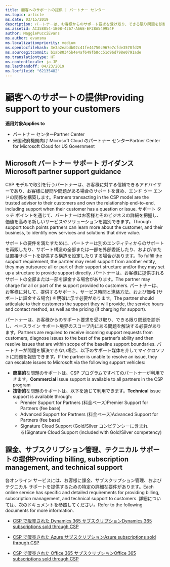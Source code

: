 ```yaml
---
title: 顧客へのサポートの提供 | パートナー センター
ms.topic: article
ms.date: 03/15/2019
description: パートナーは、お客様からのサポート要求を受け取り、できる限り問題を診断し、ベースライン サポート境界のスコープ内にある問題を解決する必要があります。
ms.assetid: AC358854-1B0B-4267-A66E-EF28A549954F
author: MaggiePucciEvans
ms.author: evansma
ms.localizationpriority: medium
ms.openlocfilehash: 3e3a2eabdb02c41fe44750c967e7cfde3578fd29
ms.sourcegitcommit: b1ab80345b4e4af649fb8cc51d96d798e0791ade
ms.translationtype: HT
ms.contentlocale: ja-JP
ms.lasthandoff: 04/23/2019
ms.locfileid: "62135482"
---
```

# <a name="providing-support-to-your-customers"></a><span data-ttu-id="f2cb5-103">顧客へのサポートの提供</span><span class="sxs-lookup"><span data-stu-id="f2cb5-103">Providing support to your customers</span></span>

<span data-ttu-id="f2cb5-104">**適用対象**</span><span class="sxs-lookup"><span data-stu-id="f2cb5-104">**Applies to**</span></span>

-  <span data-ttu-id="f2cb5-105">パートナー センター</span><span class="sxs-lookup"><span data-stu-id="f2cb5-105">Partner Center</span></span>
-  <span data-ttu-id="f2cb5-106">米国政府機関向け Microsoft Cloud のパートナー センター</span><span class="sxs-lookup"><span data-stu-id="f2cb5-106">Partner Center for Microsoft Cloud for US Government</span></span>


## <a name="microsoft-partner-support-guidance"></a><span data-ttu-id="f2cb5-107">Microsoft パートナー サポート ガイダンス</span><span class="sxs-lookup"><span data-stu-id="f2cb5-107">Microsoft partner support guidance</span></span>

<span data-ttu-id="f2cb5-108">CSP モデルで取引を行うパートナーは、お客様に対する信頼できるアドバイザーであり、お客様に疑問や問題がある場合のサポートを含め、エンド ツー エンドの関係を構築します。</span><span class="sxs-lookup"><span data-stu-id="f2cb5-108">Partners transacting in the CSP model are the trusted advisor to their customers and own the relationship end-to-end, including support when their customer has a question or issue.</span></span> <span data-ttu-id="f2cb5-109">サポート タッチ ポイントを通じて、パートナーはお客様とそのビジネスの詳細を把握し、価値を高める新しいサービスやソリューションを識別できます。</span><span class="sxs-lookup"><span data-stu-id="f2cb5-109">Through support touch points partners can learn more about the customer, and their business, to identify new services and solutions that drive value.</span></span>

<span data-ttu-id="f2cb5-110">サポートの要件を満たすために、パートナーは別のエンティティからのサポートを再販したり、サポート構造の全部または一部を外部委託したり、および/または直接サポートを提供する構造を設定したりする場合があります。</span><span class="sxs-lookup"><span data-stu-id="f2cb5-110">To fulfill the support requirement, the partner may resell support from another entity, they may outsource all or part of their support structure and/or they may set up a structure to provide support directly.</span></span>  <span data-ttu-id="f2cb5-111">パートナーは、お客様に提供されるサポートの全部または一部を課金する場合があります。</span><span class="sxs-lookup"><span data-stu-id="f2cb5-111">The partner may charge for all or part of the support provided to customers.</span></span> <span data-ttu-id="f2cb5-112">パートナーは、お客様に対して、提供するサポート、サービス時間と連絡方法、および価格 (サポートに課金する場合) を明確に示す必要があります。</span><span class="sxs-lookup"><span data-stu-id="f2cb5-112">The partner should articulate to their customers the support they will provide, the service hours and contact method, as well as the pricing (if charging for support).</span></span> 

<span data-ttu-id="f2cb5-113">パートナーは、お客様からのサポート要求を受け取り、できる限り問題を診断し、ベースライン サポート境界のスコープ内にある問題を解決する必要があります。</span><span class="sxs-lookup"><span data-stu-id="f2cb5-113">Partners are required to receive incoming support requests from customers, diagnose issues to the best of the partner’s ability and then resolve issues that are within scope of the baseline support boundaries.</span></span> <span data-ttu-id="f2cb5-114">パートナーが問題を解決できない場合、以下のサポート媒体を介してマイクロソフトに問題を報告できます。</span><span class="sxs-lookup"><span data-stu-id="f2cb5-114">If the partner is unable to resolve an issue, they can escalate issues to Microsoft via the following support vehicles:</span></span>

- <span data-ttu-id="f2cb5-115">**商業的**な問題のサポートは、CSP プログラムですべてのパートナーが利用できます。</span><span class="sxs-lookup"><span data-stu-id="f2cb5-115">**Commercial** issue support is available to all partners in the CSP program</span></span>
-   <span data-ttu-id="f2cb5-116">**技術的**な問題のサポートは、以下を通じて利用できます。</span><span class="sxs-lookup"><span data-stu-id="f2cb5-116">**Technical** issue support is available through:</span></span>
    -   <span data-ttu-id="f2cb5-117">Premier Support for Partners (料金ベース)</span><span class="sxs-lookup"><span data-stu-id="f2cb5-117">Premier Support for Partners (fee base)</span></span>
    -   <span data-ttu-id="f2cb5-118">Advanced Support for Partners (料金ベース)</span><span class="sxs-lookup"><span data-stu-id="f2cb5-118">Advanced Support for Partners (fee base)</span></span>
    -   <span data-ttu-id="f2cb5-119">Signature Cloud Support (Gold/Silver コンピテンシーに含まれる)</span><span class="sxs-lookup"><span data-stu-id="f2cb5-119">Signature Cloud Support (included with Gold/Silver competency)</span></span>

## <a name="providing-billing-subscription-management-and-technical-support"></a><span data-ttu-id="f2cb5-120">課金、サブスクリプション管理、テクニカル サポートの提供</span><span class="sxs-lookup"><span data-stu-id="f2cb5-120">Providing billing, subscription management, and technical support</span></span> 

<span data-ttu-id="f2cb5-121">各オンライン サービスには、お客様に課金、サブスクリプション管理、およびテクニカル サポートを提供するための特定の詳細な要件があります。</span><span class="sxs-lookup"><span data-stu-id="f2cb5-121">Each online service has specific and detailed requirements for providing billing, subscription management, and technical support to customers.</span></span> <span data-ttu-id="f2cb5-122">詳細については、次のドキュメントを参照してください。</span><span class="sxs-lookup"><span data-stu-id="f2cb5-122">Refer to the following documents for more information.</span></span>

-   [<span data-ttu-id="f2cb5-123">CSP で販売された Dynamics 365 サブスクリプション</span><span class="sxs-lookup"><span data-stu-id="f2cb5-123">Dynamics 365 subscriptions sold through CSP</span></span>](https://www.microsoftpartnercommunity.com/t5/CSP/Microsoft-Partner-Support-Guidance/m-p/5262#M30)

-   [<span data-ttu-id="f2cb5-124">CSP で販売された Azure サブスクリプション</span><span class="sxs-lookup"><span data-stu-id="f2cb5-124">Azure subscriptions sold through CSP</span></span>](https://www.microsoftpartnercommunity.com/t5/CSP/Microsoft-Partner-Support-Guidance/m-p/5263#M31)

-   [<span data-ttu-id="f2cb5-125">CSP で販売された Office 365 サブスクリプション</span><span class="sxs-lookup"><span data-stu-id="f2cb5-125">Office 365 subscriptions sold through CSP</span></span>](https://www.microsoftpartnercommunity.com/t5/CSP/Microsoft-Partner-Support-Guidance/m-p/5264#M32)



 

 



